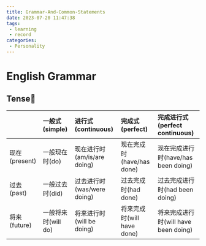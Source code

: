 ```yaml
---
title: Grammar-And-Common-Statements
date: 2023-07-20 11:47:38
tags:
 - learning
 - record
categories:
 - Personality
---
```

# English Grammar
## Tense🎉
|   | 一般式(simple) | 进行式(continuous) | 完成式(perfect)  | 完成进行式(perfect continuous) |
| :------- | :-------- | :---- | :------- | :-------- |
| 现在(present) | 一般现在时(do)  | 现在进行时(am/is/are doing) | 现在完成时(have/has done) | 现在完成进行时(have/has been doing)  |
| 过去(past) | 一般过去时(did)  | 过去进行时(was/were doing) | 过去完成时(had done) | 过去完成进行时(had been doing)  |
| 将来(future) | 一般将来时(will do)  | 将来进行时(will be doing) | 将来完成时(will have done) | 将来完成进行时(will have been doing)  |
